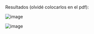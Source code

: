 Resultados (olvidé colocarlos en el pdf):

![image](https://github.com/user-attachments/assets/863f5075-2356-45d6-a51b-5ba8b01538b5)

![image](https://github.com/user-attachments/assets/b39a3694-99ac-4364-ac68-5cb96fff622f)

